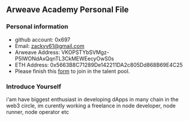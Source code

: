 ## Arweave Academy Personal File

### Personal information

- github account: 0x697
- Email: zackyv61@gmail.com
- Arweave Address: VKOPSTYbSVMgz-P5lWONdAxQqnTL3CkMEWEecyOwS0s
- ETH Address: 0x5663B8C71289De142211DA2c805Dd868B69E4C25
- Please finish this [form](https://docs.google.com/forms/d/e/1FAIpQLSfWA5fIIcBgmRppm3jNz5vmf9Mai_QMVil-2pO4r7YKn_Zhtw/viewform?usp=sf_link) to join in the talent pool.

### Introduce Yourself
 i'am have biggest enthusiast in developing dApps in many chain in the web3 circle, im curently working a freelance in node developer, node runner, node operator etc